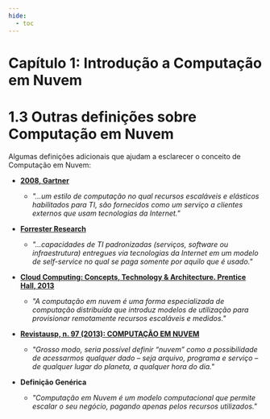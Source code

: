 ```yaml
---
hide:
  - toc
---
```


# Capítulo 1: Introdução a Computação em Nuvem

# 1.3 Outras definições sobre Computação em Nuvem

Algumas definições adicionais que ajudam a esclarecer o conceito de Computação em Nuvem:

- <a href="https://www.gartner.com/en/documents/697413" target="_blank"><b>2008, Gartner</b></a>

    - _"...um estilo de computação no qual recursos escaláveis e elásticos habilitados para TI, são fornecidos como um serviço a clientes externos que usam tecnologias da Internet."_

- <a href="https://www.forrester.com/blogs/09-10-02-assessing_the_maturity_of_cloud_computing_services/" target="_blank"><b>Forrester Research</b></a>

    - _"...capacidades de TI padronizadas (serviços, software ou infraestrutura) entregues via tecnologias da Internet em um modelo de self-service no qual se paga somente por aquilo que é usado."_

- <a href="https://www.pearson.com/en-us/subject-catalog/p/cloud-computing-concepts-technology-and-architecture-second-edition/P200000009788/9780138052188" target="_blank"><b>Cloud Computing: Concepts, Technology & Architecture. Prentice Hall, 2013</b></a>

    - _"A computação em nuvem é uma forma especializada de computação distribuída que introduz modelos de utilização para provisionar remotamente recursos escaláveis e medidos."_

-  <a href="https://www.revistas.usp.br/revusp/issue/view/5058" target="_blank"><b>Revistausp, n. 97 (2013): COMPUTAÇÃO EM NUVEM</b></a>

    - _"Grosso modo, seria possível definir “nuvem” como a possibilidade de acessarmos qualquer dado – seja arquivo, programa e serviço – de qualquer lugar do planeta, a qualquer hora do dia."_

- **Definição Genérica**

    - _"Computação em Nuvem é um modelo computacional que permite escalar o seu negócio, pagando apenas pelos recursos utilizados."_